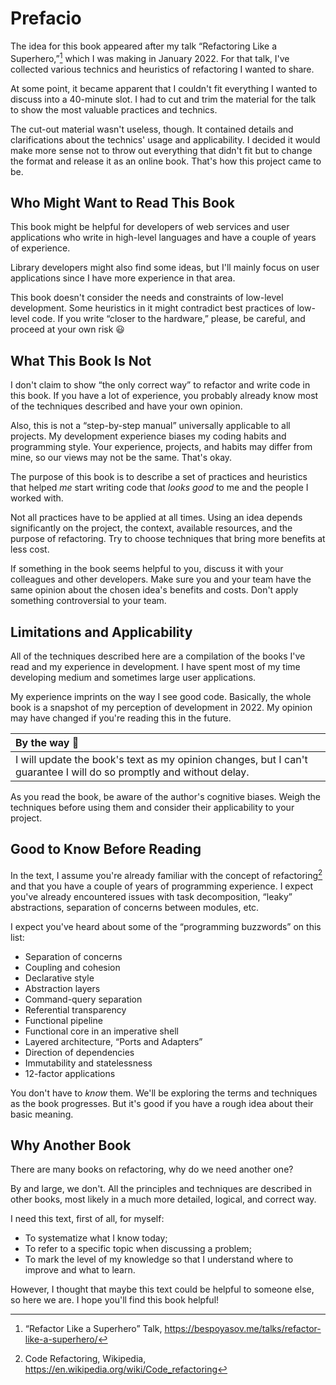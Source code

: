 # Prefacio

The idea for this book appeared after my talk “Refactoring Like a Superhero,”[^talk] which I was making in January 2022. For that talk, I've collected various technics and heuristics of refactoring I wanted to share.

At some point, it became apparent that I couldn't fit everything I wanted to discuss into a 40-minute slot. I had to cut and trim the material for the talk to show the most valuable practices and technics.

The cut-out material wasn't useless, though. It contained details and clarifications about the technics' usage and applicability. I decided it would make more sense not to throw out everything that didn't fit but to change the format and release it as an online book. That's how this project came to be.

## Who Might Want to Read This Book

This book might be helpful for developers of web services and user applications who write in high-level languages and have a couple of years of experience.

Library developers might also find some ideas, but I'll mainly focus on user applications since I have more experience in that area.

This book doesn't consider the needs and constraints of low-level development. Some heuristics in it might contradict best practices of low-level code. If you write “closer to the hardware,” please, be careful, and proceed at your own risk 😃

## What This Book Is Not

I don't claim to show “the only correct way” to refactor and write code in this book. If you have a lot of experience, you probably already know most of the techniques described and have your own opinion.

Also, this is not a “step-by-step manual” universally applicable to all projects. My development experience biases my coding habits and programming style. Your experience, projects, and habits may differ from mine, so our views may not be the same. That's okay.

The purpose of this book is to describe a set of practices and heuristics that helped _me_ start writing code that _looks good_ to me and the people I worked with.

Not all practices have to be applied at all times. Using an idea depends significantly on the project, the context, available resources, and the purpose of refactoring. Try to choose techniques that bring more benefits at less cost.

If something in the book seems helpful to you, discuss it with your colleagues and other developers. Make sure you and your team have the same opinion about the chosen idea's benefits and costs. Don't apply something controversial to your team.

## Limitations and Applicability

All of the techniques described here are a compilation of the books I've read and my experience in development. I have spent most of my time developing medium and sometimes large user applications.

My experience imprints on the way I see good code. Basically, the whole book is a snapshot of my perception of development in 2022. My opinion may have changed if you're reading this in the future.

| By the way 🐝                                                                                                       |
| :------------------------------------------------------------------------------------------------------------------ |
| I will update the book's text as my opinion changes, but I can't guarantee I will do so promptly and without delay. |

As you read the book, be aware of the author's cognitive biases. Weigh the techniques before using them and consider their applicability to your project.

## Good to Know Before Reading

In the text, I assume you're already familiar with the concept of refactoring[^term] and that you have a couple of years of programming experience. I expect you've already encountered issues with task decomposition, “leaky” abstractions, separation of concerns between modules, etc.

I expect you've heard about some of the “programming buzzwords” on this list:

- Separation of concerns
- Coupling and cohesion
- Declarative style
- Abstraction layers
- Command-query separation
- Referential transparency
- Functional pipeline
- Functional core in an imperative shell
- Layered architecture, “Ports and Adapters”
- Direction of dependencies
- Immutability and statelessness
- 12-factor applications

You don't have to _know_ them. We'll be exploring the terms and techniques as the book progresses. But it's good if you have a rough idea about their basic meaning.

## Why Another Book

There are many books on refactoring, why do we need another one?

By and large, we don't. All the principles and techniques are described in other books, most likely in a much more detailed, logical, and correct way.

I need this text, first of all, for myself:

- To systematize what I know today;
- To refer to a specific topic when discussing a problem;
- To mark the level of my knowledge so that I understand where to improve and what to learn.

However, I thought that maybe this text could be helpful to someone else, so here we are. I hope you'll find this book helpful!

[^talk]: “Refactor Like a Superhero” Talk, https://bespoyasov.me/talks/refactor-like-a-superhero/
[^term]: Code Refactoring, Wikipedia, https://en.wikipedia.org/wiki/Code_refactoring
